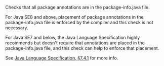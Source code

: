 <div>

Checks that all package annotations are in the package-info.java file.

</div>

For Java SE8 and above, placement of package annotations in the
package-info.java file is enforced by the compiler and this check is not
necessary.

For Java SE7 and below, the Java Language Specification highly
recommends but doesn't require that annotations are placed in the
package-info.java file, and this check can help to enforce that
placement.

See [Java Language Specification,
§7.4.1](https://docs.oracle.com/javase/specs/jls/se11/html/jls-7.html#jls-7.4.1)
for more info.
